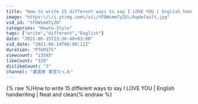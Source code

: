 ```yaml
---
title: "How to write 15 different ways to say I LOVE YOU | English handwriting | Neat and clean"
image: "https:\/\/i.ytimg.com\/vi\/tFDWsmmTyZU\/hqdefault.jpg"
vid_id: "tFDWsmmTyZU"
categories: "Howto-Style"
tags: ["write","different","English"]
date: "2021-06-15T23:36:48+03:00"
vid_date: "2021-06-14T08:00:12Z"
duration: "PT6M17S"
viewcount: "13585"
likeCount: "328"
dislikeCount: "3"
channel: "書道家 東宮たくみ"
---
```

{% raw %}How to write 15 different ways to say I LOVE YOU | English handwriting | Neat and clean{% endraw %}
